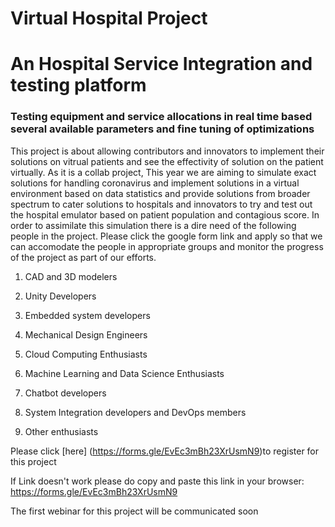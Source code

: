 # Virtual Hospital Project 
# An Hospital Service Integration and testing platform
### Testing equipment and service allocations in real time based several available parameters and fine tuning of optimizations
This project is about allowing contributors and innovators to implement their solutions on vitrual patients and see the effectivity of solution on the patient virtually. As it is a collab project, This year we are aiming to simulate exact solutions for handling coronavirus and implement solutions in a virtual environment based on data statistics and provide solutions from broader spectrum to cater solutions to hospitals and innovators to try and test out the hospital emulator based on patient population and contagious score. In order to assimilate this simulation there is a dire need of the following people in the project. Please click the google form link and apply so that we can accomodate the people in appropriate groups and monitor the progress of the project as part of our efforts.

1. CAD and 3D modelers

2. Unity Developers

3. Embedded system developers

4. Mechanical Design Engineers

5. Cloud Computing Enthusiasts

6. Machine Learning and Data Science Enthusiasts

7. Chatbot developers

8. System Integration developers and DevOps members

9. Other enthusiasts

Please click [here] (https://forms.gle/EvEc3mBh23XrUsmN9)to register for this project

If Link doesn't work please do copy and paste this link in your browser: https://forms.gle/EvEc3mBh23XrUsmN9

The first webinar for this project will be communicated soon
